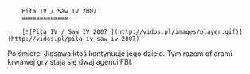 
        Piła IV / Saw IV 2007 
        =============
        
        [![Piła IV / Saw IV 2007 ](http://vidos.pl/images/player.gif)](http://vidos.pl/pila-iv-saw-iv-2007)
        
        
 Po śmierci Jigsawa ktoś kontynuuje jego dzieło. Tym razem ofiarami krwawej gry stają się dwaj agenci FBI.
    